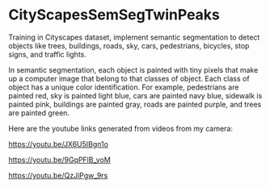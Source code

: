 # CityScapesSemSegTwinPeaks
Training in Cityscapes dataset, implement semantic segmentation to detect objects like trees, buildings, roads, sky, cars, pedestrians, bicycles, stop signs, and traffic lights.

In semantic segmentation, each object is painted with tiny pixels that make up a computer image that belong to that classes of object. Each class of object has a unique color identification. For example, pedestrians are painted red, sky is painted light blue, cars are painted navy blue, sidewalk is painted pink, buildings are painted gray, roads are painted purple, and trees are painted green.

Here are the youtube links generated from videos from my camera:

https://youtu.be/JX6U5IBgn1o

https://youtu.be/9GqPFlB_voM

https://youtu.be/QzJiPgw_9rs

